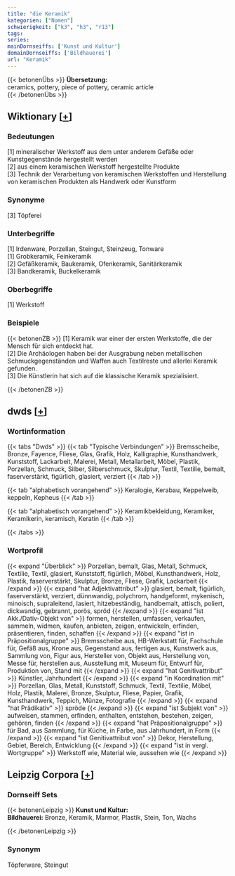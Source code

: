 ```yaml
---
title: "die Keramik"
kategorien: ["Nomen"]
schwierigkeit: ["k3", "h3", "r13"]
tags:
series:
mainDornseiffs: ['Kunst und Kultur']
domainDornseiffs: ['Bildhauerei']
url: "Keramik"
---
```


{{< betonenÜbs >}}
**Übersetzung:**  
ceramics, pottery, piece of pottery, ceramic article  
{{< /betonenÜbs >}}

## Wiktionary [[+](https://de.wiktionary.org/wiki/Keramik)]

### Bedeutungen
[1] mineralischer Werkstoff aus dem unter anderem Gefäße oder Kunstgegenstände hergestellt werden  
[2] aus einem keramischen Werkstoff hergestellte Produkte  
[3] Technik der Verarbeitung von keramischen Werkstoffen und Herstellung von keramischen Produkten als Handwerk oder Kunstform  

### Synonyme
[3] Töpferei  

### Unterbegriffe
[1] Irdenware, Porzellan, Steingut, Steinzeug, Tonware  
[1] Grobkeramik, Feinkeramik  
[2] Gefäßkeramik, Baukeramik, Ofenkeramik, Sanitärkeramik  
[3] Bandkeramik, Buckelkeramik  

### Oberbegriffe
[1] Werkstoff  

### Beispiele
{{< betonenZB >}}
[1] Keramik war einer der ersten Werkstoffe, die der Mensch für sich entdeckt hat.  
[2] Die Archäologen haben bei der Ausgrabung neben metallischen Schmuckgegenständen und Waffen auch Textilreste und allerlei Keramik gefunden.  
[3] Die Künstlerin hat sich auf die klassische Keramik spezialisiert.  

{{< /betonenZB >}}


## dwds [[+](https://www.dwds.de/wb/Keramik)]

### Wortinformation
{{< tabs "Dwds" >}}
{{< tab "Typische Verbindungen" >}}
Bremsscheibe, Bronze, Fayence, Fliese, Glas, Grafik, Holz, Kalligraphie, Kunsthandwerk, Kunststoff, Lackarbeit, Malerei, Metall, Metallarbeit, Möbel, Plastik, Porzellan, Schmuck, Silber, Silberschmuck, Skulptur, Textil, Textilie, bemalt, faserverstärkt, figürlich, glasiert, verziert
{{< /tab >}}

{{< tab "alphabetisch vorangehend" >}}
Keralogie, Kerabau, Keppelweib, keppeln, Kepheus
{{< /tab >}}

{{< tab "alphabetisch vorangehend" >}}
Keramikbekleidung, Keramiker, Keramikerin, keramisch, Keratin
{{< /tab >}}

{{< /tabs >}}

### Wortprofil
{{< expand "Überblick" >}} Porzellan, bemalt, Glas, Metall, Schmuck, Textilie, Textil, glasiert, Kunststoff, figürlich, Möbel, Kunsthandwerk, Holz, Plastik, faserverstärkt, Skulptur, Bronze, Fliese, Grafik, Lackarbeit {{< /expand >}}
{{< expand "hat Adjektivattribut" >}} glasiert, bemalt, figürlich, faserverstärkt, verziert, dünnwandig, polychrom, handgeformt, mykenisch, minoisch, supraleitend, lasiert, hitzebeständig, handbemalt, attisch, poliert, dickwandig, gebrannt, porös, spröd {{< /expand >}}
{{< expand "ist Akk./Dativ-Objekt von" >}} formen, herstellen, umfassen, verkaufen, sammeln, widmen, kaufen, anbieten, zeigen, entwickeln, erfinden, präsentieren, finden, schaffen {{< /expand >}}
{{< expand "ist in Präpositionalgruppe" >}} Bremsscheibe aus, HB-Werkstatt für, Fachschule für, Gefäß aus, Krone aus, Gegenstand aus, fertigen aus, Kunstwerk aus, Sammlung von, Figur aus, Hersteller von, Objekt aus, Herstellung von, Messe für, herstellen aus, Ausstellung mit, Museum für, Entwurf für, Produktion von, Stand mit {{< /expand >}}
{{< expand "hat Genitivattribut" >}} Künstler, Jahrhundert {{< /expand >}}
{{< expand "in Koordination mit" >}} Porzellan, Glas, Metall, Kunststoff, Schmuck, Textil, Textilie, Möbel, Holz, Plastik, Malerei, Bronze, Skulptur, Fliese, Papier, Grafik, Kunsthandwerk, Teppich, Münze, Fotografie {{< /expand >}}
{{< expand "hat Prädikativ" >}} spröde {{< /expand >}}
{{< expand "ist Subjekt von" >}} aufweisen, stammen, erfinden, enthalten, entstehen, bestehen, zeigen, gehören, finden {{< /expand >}}
{{< expand "hat Präpositionalgruppe" >}} für Bad, aus Sammlung, für Küche, in Farbe, aus Jahrhundert, in Form {{< /expand >}}
{{< expand "ist Genitivattribut von" >}} Dekor, Herstellung, Gebiet, Bereich, Entwicklung {{< /expand >}}
{{< expand "ist in vergl. Wortgruppe" >}} Werkstoff wie, Material wie, aussehen wie {{< /expand >}}

## Leipzig Corpora [[+](https://corpora.uni-leipzig.de/en/res?word=Keramik&corpusId=deu_newscrawl-public_2018)]

### Dornseiff Sets
{{< betonenLeipzig >}}
**Kunst und Kultur:**  
**Bildhauerei:** Bronze, Keramik, Marmor, Plastik, Stein, Ton, Wachs  

{{< /betonenLeipzig >}}

### Synonym
Töpferware, Steingut

